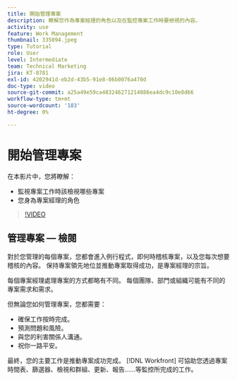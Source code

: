 ```yaml
---
title: 開始管理專案
description: 瞭解您作為專案經理的角色以及在監控專案工作時要檢視的內容。
activity: use
feature: Work Management
thumbnail: 335094.jpeg
type: Tutorial
role: User
level: Intermediate
team: Technical Marketing
jira: KT-8781
exl-id: 4202941d-eb2d-43b5-91e8-06b0076a470d
doc-type: video
source-git-commit: a25a49e59ca483246271214886ea4dc9c10e8d66
workflow-type: tm+mt
source-wordcount: '183'
ht-degree: 0%

---
```


# 開始管理專案

在本影片中，您將瞭解：

* 監視專案工作時該檢視哪些專案
* 您身為專案經理的角色

>[!VIDEO](https://video.tv.adobe.com/v/335094/?quality=12&learn=on)

## 管理專案 — 檢閱

對於您管理的每個專案，您都會進入例行程式，即何時稽核專案，以及您每次想要稽核的內容。 保持專案領先地位並推動專案取得成功，是專案經理的宗旨。

每個專案經理處理專案的方式都略有不同。 每個團隊、部門或組織可能有不同的專案需求和需求。

但無論您如何管理專案，您都需要：

* 確保工作按時完成。
* 預測問題和風險。
* 與您的利害關係人溝通。
* 祝你一路平安。

最終，您的主要工作是推動專案成功完成。 [!DNL Workfront] 可協助您透過專案時間表、篩選器、檢視和群組、更新、報告……等監控所完成的工作。

<!---
learn more urls
3 universal principles of project management
What is a project manager?
Project management knowledge areas
9 best practices for effective project management
10 work management problems and how to solve them
--->
